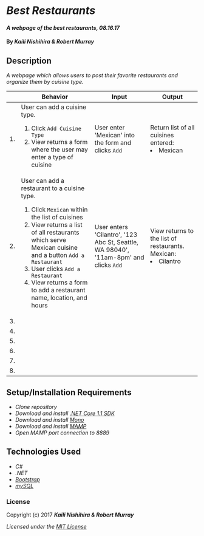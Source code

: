 # _Best Restaurants_

#### _A webpage of the best restaurants, 08.16.17_

#### By _**Kaili Nishihira & Robert Murray**_

## Description

_A webpage which allows users to post their favorite restaurants and organize them by cuisine type._

|| Behavior  | Input  | Output  |
|---|---|---|---|
|1.| User can add a cuisine type.<ol><li>Click `Add Cuisine Type`</li><li>View returns a form where the user may enter a type of cuisine</li></ol> | User enter 'Mexican' into the form and clicks `Add`  | Return list of all cuisines entered:<br><li>Mexican</li>  |
|2.| User can add a restaurant to a cuisine type. <ol><li>Click `Mexican` within the list of cuisines</li><li>View returns a list of all restaurants which serve Mexican cuisine and a button `Add a Restaurant`</li><li>User clicks `Add a Restaurant`</li><li>View returns a form to add a restaurant name, location, and hours</li></ol>  | User enters 'Cilantro', '123 Abc St, Seattle, WA 98040', '11am-8pm' and clicks `Add`  | View returns to the list of restaurants. Mexican: <li>Cilantro</li>    |
|3.|   |   |   |
|4.|   |   |   |
|5.|   |   |   |
|6.|   |   |   |
|7.|   |   |   |
|8.|   |   |   |



## Setup/Installation Requirements

* _Clone repository_
* _Download and install [.NET Core 1.1 SDK](https://www.microsoft.com/net/download/core)_
* _Download and install [Mono](http://www.mono-project.com/download/)_
* _Download and install [MAMP](https://www.mamp.info/en/)_
* _Open MAMP port connection to 8889_


## Technologies Used
* _C#_
* _.NET_
* _[Bootstrap](http://getbootstrap.com/getting-started/)_
* _[mySQL](https://www.mysql.com/)_

### License

Copyright (c) 2017 **_Kaili Nishihira & Robert Murray_**

*Licensed under the [MIT License](https://opensource.org/licenses/MIT)*
